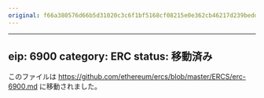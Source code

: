 ```yaml
---
original: f66a380576d66b5d31020c3c6f1bf5168cf08215e0e362cb46217d239bedd07f
---
```


---
eip: 6900
category: ERC
status: 移動済み
---

このファイルは https://github.com/ethereum/ercs/blob/master/ERCS/erc-6900.md に移動されました。